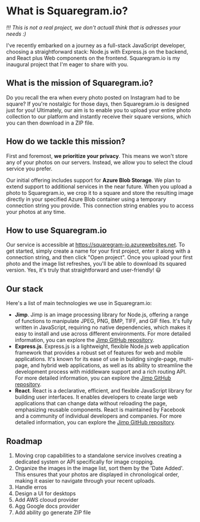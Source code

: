 # What is Squaregram.io?
*!!! This is not a real project, we don't actuall think that is adresses your needs :)*

I've recently embarked on a journey as a full-stack JavaScript developer, choosing a straightforward stack: Node.js with Express.js on the backend, and React plus Web components on the frontend. Squaregram.io is my inaugural project that I'm eager to share with you.

## What is the mission of Squaregram.io?
Do you recall the era when every photo posted on Instagram had to be square? If you're nostalgic for those days, then Squaregram.io is designed just for you! Ultimately, our aim is to enable you to upload your entire photo collection to our platform and instantly receive their square versions, which you can then download in a ZIP file.

## How do we tackle this mission?
First and foremost, **we prioritize your privacy**. This means we won't store any of your photos on our servers. Instead, we allow you to select the cloud service you prefer.

Our initial offering includes support for **Azure Blob Storage**. We plan to extend support to additional services in the near future. When you upload a photo to Squaregram.io, we crop it to a square and store the resulting image directly in your specified Azure Blob container using a temporary connection string you provide. This connection string enables you to access your photos at any time.

## How to use Squaregram.io
Our service is accessible at https://squaregram-io.azurewebsites.net. To get started, simply create a name for your first project, enter it along with a connection string, and then click "Open project". Once you upload your first photo and the image list refreshes, you'll be able to download its squared version. Yes, it's truly that straightforward and user-friendly! 😃

## Our stack
Here's a list of main technologies we use in Squaregram.io:
- **Jimp**. Jimp is an image processing library for Node.js, offering a range of functions to manipulate JPEG, PNG, BMP, TIFF, and GIF files. It's fully written in JavaScript, requiring no native dependencies, which makes it easy to install and use across different environments. For more detailed information, you can explore the [Jimp GitHub repository](https://github.com/jimp-dev/jimp).
- **Express.js**. Express.js is a lightweight, flexible Node.js web application framework that provides a robust set of features for web and mobile applications. It's known for its ease of use in building single-page, multi-page, and hybrid web applications, as well as its ability to streamline the development process with middleware support and a rich routing API. For more detailed information, you can explore the [Jimp GitHub repository](https://github.com/expressjs/express).
- **React**. React is a declarative, efficient, and flexible JavaScript library for building user interfaces. It enables developers to create large web applications that can change data without reloading the page, emphasizing reusable components. React is maintained by Facebook and a community of individual developers and companies. For more detailed information, you can explore the [Jimp GitHub repository](https://github.com/facebook/react).

## Roadmap

1. Moving crop capabilities to a standalone service involves creating a dedicated system or API specifically for image cropping.
2. Organize the images in the image list, sort them by the 'Date Added'. This ensures that your photos are displayed in chronological order, making it easier to navigate through your recent uploads.
3. Handle erros
4. Design a UI for desktops
5. Add AWS clooud provider
6. Agg Google docs provider
7. Add ability go generate ZIP file